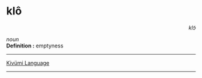
# klô

<div align="right"><i>klɔ̃</i></div>

*noun*  
**Definition :** emptyness  

---

[Kivümi Language](../README.md)

---

